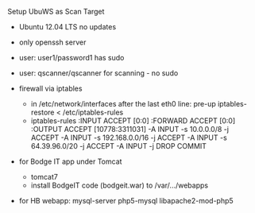 Setup UbuWS as Scan Target

- Ubuntu 12.04 LTS no updates
- only openssh server
- user: user1/password1 has sudo
- user: qscanner/qscanner for scanning - no sudo
- firewall via iptables
  - in /etc/network/interfaces after the last eth0 line:
    pre-up iptables-restore < /etc/iptables-rules
  - iptables-rules
  :INPUT ACCEPT [0:0]
  :FORWARD ACCEPT [0:0]
  :OUTPUT ACCEPT [10778:3311031]
  -A INPUT -s 10.0.0.0/8 -j ACCEPT
  -A INPUT -s 192.168.0.0/16 -j ACCEPT
  -A INPUT -s 64.39.96.0/20 -j ACCEPT
  -A INPUT -j DROP
  COMMIT

- for Bodge IT app under Tomcat
  - tomcat7
  - install BodgeIT code (bodgeit.war) to /var/.../webapps

- for HB webapp: mysql-server php5-mysql libapache2-mod-php5

